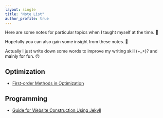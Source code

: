 ```yaml
---
layout: single
title: "Note List"
author_profile: true
---
```


Here are some notes for particular topics when I taught myself at the time. 🙂

Hopefully you can also gain some insight from these notes. 🤠 

Actually I just write down some words to improve my writing skill (+_+)? and
mainly for fun. 🙃

## Optimization

- [First-order Methods in Optimization](./first_order_methods_in_optmization)

<!-- - A new attempt for the note link [link]({{ site.url | append: "/note/method" }}) -->


## Programming

- [Guide for Website Construction Using Jekyll](./intro_website_build)
